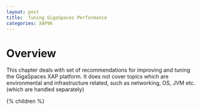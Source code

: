 ```yaml
---
layout: post
title:  Tuning GigaSpaces Performance
categories: XAP96
---
```


# Overview

This chapter deals with set of recommendations for improving and tuning the GigaSpaces XAP platform. It does not cover topics which are environmental and infrastructure related, such as networking, OS, JVM etc. (which are handled separately)

{% children %}
